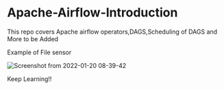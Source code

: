 #
# Apache-Airflow-Introduction

 This repo covers Apache airflow operators,DAGS,Scheduling of DAGS and More to be Added

Example of File sensor


![Screenshot from 2022-01-20 08-39-42](https://user-images.githubusercontent.com/55980747/150280613-8482245c-db6e-4681-98af-e522c77dad21.png)

Keep Learning!!
